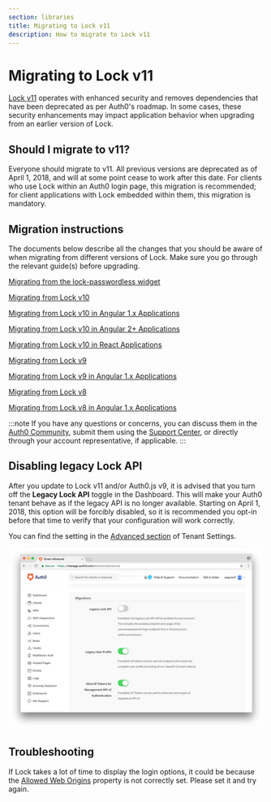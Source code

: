 ```yaml
---
section: libraries
title: Migrating to Lock v11
description: How to migrate to Lock v11
---
```

# Migrating to Lock v11

[Lock v11](/libraries/lock) operates with enhanced security and removes dependencies that have been deprecated as per Auth0's roadmap. In some cases, these security enhancements may impact application behavior when upgrading from an earlier version of Lock. 

## Should I migrate to v11?

Everyone should migrate to v11. All previous versions are deprecated as of April 1, 2018, and will at some point cease to work after this date. For clients who use Lock within an Auth0 login page, this migration is recommended; for client applications with Lock embedded within them, this migration is mandatory.

## Migration instructions

The documents below describe all the changes that you should be aware of when migrating from different versions of Lock. Make sure you go through the relevant guide(s) before upgrading.

[Migrating from the lock-passwordless widget](/libraries/lock/v11/migration-lock-passwordless)

[Migrating from Lock v10](/libraries/lock/v11/migration-v10-v11)

[Migrating from Lock v10 in Angular 1.x Applications](/libraries/lock/v11/migration-angularjs-v10)

[Migrating from Lock v10 in Angular 2+ Applications](/libraries/lock/v11/migration-angular)

[Migrating from Lock v10 in React Applications](/libraries/lock/v11/migration-react)

[Migrating from Lock v9](/libraries/lock/v11/migration-v9-v11)

[Migrating from Lock v9 in Angular 1.x Applications](/libraries/lock/v11/migration-angularjs-v9)

[Migrating from Lock v8](/libraries/lock/v11/migration-v8-v11)

[Migrating from Lock v8 in Angular 1.x Applications](/libraries/lock/v11/migration-angularjs-v8)

:::note
If you have any questions or concerns, you can discuss them in the [Auth0 Community](https://community.auth0.com/), submit them using the [Support Center](${env.DOMAIN_URL_SUPPORT}), or directly through your account representative, if applicable. 
:::

## Disabling legacy Lock API

After you update to Lock v11 and/or Auth0.js v9, it is advised that you turn off the **Legacy Lock API** toggle in the Dashboard. This will make your Auth0 tenant behave as if the legacy API is no longer available. Starting on April 1, 2018, this option will be forcibly disabled, so it is recommended you opt-in before that time to verify that your configuration will work correctly. 

You can find the setting in the [Advanced section](${manage_url}/#/tenant/advanced) of Tenant Settings.

![Allowed Web Origins](/media/articles/libraries/lock/legacy-lock-api-off.png)

## Troubleshooting

If Lock takes a lot of time to display the login options, it could be because the [Allowed Web Origins](/libraries/lock/v11/migration-v10-v11#configure-auth0-for-embedded-login) property is not correctly set. Please set it and try again.
